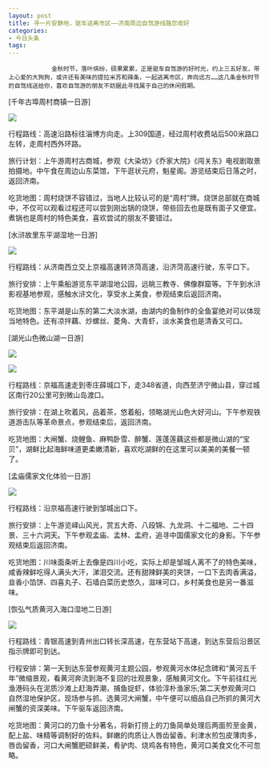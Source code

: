 ```yaml
---
layout: post
title: 寻一片安静地，驱车逃离市区——济南周边自驾游线路您收好
categories:
- 今日头条
tags:
---
```

				金秋时节，落叶缤纷，硕果累累，正是驱车自驾游的好时光，约上三五好友，带上心爱的大狗狗，或许还有美味的提拉米苏和辣条，一起逃离市区，奔向远方……这几条金秋时节的自驾线送给你，喜欢自驾游的朋友不妨据此寻找属于自己的休闲假期。

[千年古埠周村商镇一日游]

![](http://p3.pstatp.com/large/8580/2295042984)

行程路线：高速沿路标往淄博方向走。上309国道，经过周村收费站后500米路口左转，走周村西外环路。

旅行计划：上午游周村古商城，参观《大染坊》《乔家大院》《闯关东》电视剧取景拍摄地。中午食在周边山东菜馆，下午逛状元府，魁星阁。游览结束后日落之时，返回济南。

吃货地图：周村烧饼不容错过，当地人比较认可的是“周村”牌。烧饼总部就在商城中，不仅可以观看过程还可以尝到刚出锅的烧饼，带些回去也是既有面子又便宜。煮锅也是周村的特色美食，喜欢尝试的朋友不要错过。

[水浒故里东平湖湿地一日游]

![](http://p3.pstatp.com/large/8580/2295069538)

行程路线：从济南西立交上京福高速转济菏高速，沿济菏高速行驶，东平口下。

旅行安排：上午乘船游览东平湖湿地公园，远眺三教寺、佛像群窟等。下午到水浒影视基地参观，感触水浒文化，享受水上美食，参观结束后返回济南。

吃货地图：东平湖是山东的第二大淡水湖，由湖内的鱼制作的全鱼宴绝对可以体现当地特色。还有凉拌藕、炒螺丝、菱角、大青虾，淡水美食也是清香又可口。

[湖光山色微山湖一日游]

![](http://p1.pstatp.com/large/8577/3345304089)

![](http://p2.pstatp.com/large/8577/3345351476)

行程路线：京福高速走到枣庄薛城口下，走348省道，向西至济宁微山县，穿过城区南行20公里可到微山岛渡口。

旅行安排：在湖上吹着风，品着茶，悠着船，领略湖光山色大好河山。下午参观铁道游击队等革命景点，参观结束后，返回济南。

吃货地图：大闸蟹、烧鲤鱼、麻鸭卧雪、醉蟹、莲蓬莲藕这些都是微山湖的“宝贝”，湖鲜比起海鲜味道更柔嫩清新，喜欢吃湖鲜的在这里可以美美的美餐一顿了。

[孟庙儒家文化体验一日游]

![](http://p3.pstatp.com/large/8579/2368621836)

行程路线：沿京福高速行驶到邹城出口下。

旅行安排：上午游览峄山风光，赏五大奇、八段锦、九龙洞、十二福地、二十四景、三十六洞天。下午参观孟庙、孟林、孟府，追寻中国儒家文化的身影。下午参观结束后返回济南。

吃货地图：川味面条听上去像是四川小吃，实际上却是邹城人离不了的特色美味，咸香辣鲜吃得人满头大汗，涕泪交流。还有甜辣鲜美的夹饼，一口下去肉香满溢，韭香小馅饼、四喜丸子、石墙白菜历史悠久，滋味可口，乡村美食也是另一番滋味。

[恢弘气质黄河入海口湿地二日游]

![](http://p3.pstatp.com/large/8577/3345410997)

行程路线：青银高速到青州出口转长深高速，在东营站下高速，到达东营后沿景区指示牌即可到达。

行程安排：第一天到达东营参观黄河主题公园，参观黄河水体纪念碑和“黄河五千年”微缩景观，看黄河奔流到海不复回的壮观景象，感触黄河文化。下午前往红光渔港码头在泥质沙滩上赶海弄潮，捕鱼捉虾，体验淳朴渔家乐;第二天参观黄河口自然湿地保护区，现场参与抓、选黄河大闸蟹，中午便可以细品自己所抓的黄河大闸蟹的资深美味。下午驱车返回济南。

吃货地图：黄河口的刀鱼十分著名，将新打捞上的刀鱼简单处理后两面煎至金黄，配上盐、味精等调制好的佐料。鲜嫩的肉质让人唇齿留香。利津水煎包皮薄肉多，唇齿留香，河口大闸蟹肥硕鲜美，肴驴肉、烧鸡各有特色，黄河口美食文化不可忽略。